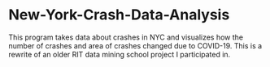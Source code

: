 # New-York-Crash-Data-Analysis
This program takes data about crashes in NYC and visualizes how the number of crashes and area of crashes changed due to COVID-19. This is a rewrite of an older RIT data mining school project I participated in.
